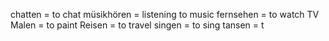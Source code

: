 chatten = to chat
müsikhören = listening to music
fernsehen = to watch TV
Malen = to paint
Reisen = to travel
singen = to sing
tansen = t